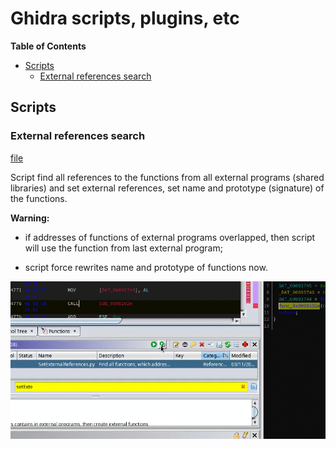 # Ghidra scripts, plugins, etc

<!-- markdown-toc start - Don't edit this section. Run M-x markdown-toc-refresh-toc -->
**Table of Contents**

- [Scripts](#scripts)
    - [External references search](#external-references-search)

<!-- markdown-toc end -->

## Scripts

### External references search

[file](./FindExternalReferences.py)

Script find all references to the functions from all external programs (shared
libraries) and set external references, set name and prototype (signature) of
the functions.

**Warning:**

- if addresses of functions of external programs overlapped, then script will
use the function from last external program;

- script force rewrites name and prototype of functions now.

![Find external references](./find_external_references.gif)
